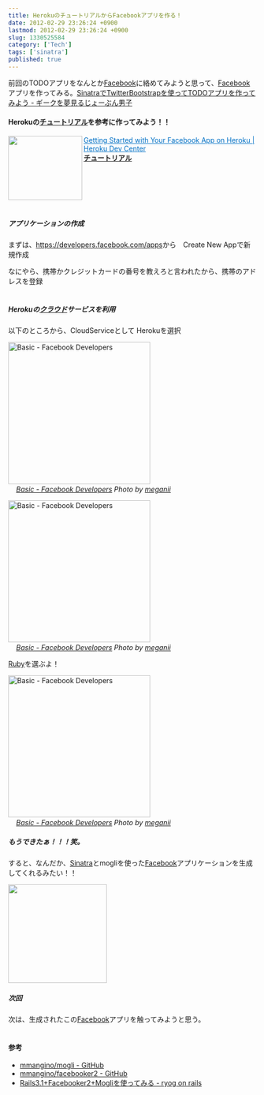 ```yaml
---
title: HerokuのチュートリアルからFacebookアプリを作る！
date: 2012-02-29 23:26:24 +0900
lastmod: 2012-02-29 23:26:24 +0900
slug: 1330525584
category: ['Tech']
tags: ['sinatra']
published: true
---
```




<p>前回のTODOアプリをなんとか<a class="keyword" href="http://d.hatena.ne.jp/keyword/Facebook">Facebook</a>に絡めてみようと思って、<a class="keyword" href="http://d.hatena.ne.jp/keyword/Facebook">Facebook</a>アプリを作ってみる。<a href="https://www.meganii.com/blog/2012/02/29/1330467948">SinatraでTwitterBootstrapを使ってTODOアプリを作ってみよう - ギークを夢見るじょーぶん男子</a></p><p></p>

<div class="section">
    <h4>Herokuの<a class="keyword" href="http://d.hatena.ne.jp/keyword/%A5%C1%A5%E5%A1%BC%A5%C8%A5%EA%A5%A2%A5%EB">チュートリアル</a>を参考に作ってみよう！！</h4>
    <p><a href="http://devcenter.heroku.com/articles/facebook#heroku_account_and_tools_setup" target="_blank"><img class="alignleft" align="left" border="0" src="https://capture.heartrails.com/150x130/shadow?http://devcenter.heroku.com/articles/facebook#heroku_account_and_tools_setup" alt="" width="150" height="130" /></a><a style="color:#0070C5;" href="http://devcenter.heroku.com/articles/facebook#heroku_account_and_tools_setup" target="_blank">Getting Started with Your Facebook App on Heroku | Heroku Dev Center</a><a href="http://b.hatena.ne.jp/entry/http://devcenter.heroku.com/articles/facebook#heroku_account_and_tools_setup" target="_blank"><img border="0" src="https://b.hatena.ne.jp/entry/image/http://devcenter.heroku.com/articles/facebook#heroku_account_and_tools_setup" alt="" /></a><br><strong><a class="keyword" href="http://d.hatena.ne.jp/keyword/%A5%C1%A5%E5%A1%BC%A5%C8%A5%EA%A5%A2%A5%EB">チュートリアル</a></strong><br style="clear:both;" /><br></p><p></p>

<div class="section">
    <h5>アプリケーションの作成</h5>
    <p>まずは、<a href="https://developers.facebook.com/apps">https://developers.facebook.com/apps</a>から　Create New Appで新規作成</p><p>なにやら、携帯かクレジットカードの番号を教えろと言われたから、携帯のアドレスを登録<br />
<br />
</p>

</div>
<div class="section">
    <h5>Herokuの<a class="keyword" href="http://d.hatena.ne.jp/keyword/%A5%AF%A5%E9%A5%A6%A5%C9">クラウド</a>サービスを利用</h5>
    <p>以下のところから、CloudServiceとして Herokuを選択<p><a href="http://www.flickr.com/photos/35571855%40N06/6794878170/" title="Basic - Facebook Developers by meganii, on Flickr" target="_blank"><img class="flickr_photo" src="https://farm8.staticflickr.com/7058/6794878170_523c5c4cbe.jpg"  alt="Basic - Facebook Developers" width="288px"/></a><br /><cite class="flickr_photographer"><img src="https://farm7.static.flickr.com/6002/5974401716_35b6041cdc.jpg" width="16" /><a href="http://www.flickr.com/photos/35571855%40N06/6794878170/">Basic - Facebook Developers</a> Photo by <a href="http://www.flickr.com/photos/35571855%40N06/">meganii</a></cite></p></p><p><p><a href="http://www.flickr.com/photos/35571855%40N06/6940991641/" title="Basic - Facebook Developers by meganii, on Flickr" target="_blank"><img class="flickr_photo" src="https://farm8.staticflickr.com/7177/6940991641_455f3bcef0.jpg"  alt="Basic - Facebook Developers" width="288px"/></a><br /><cite class="flickr_photographer"><img src="https://farm7.static.flickr.com/6002/5974401716_35b6041cdc.jpg" width="16" /><a href="http://www.flickr.com/photos/35571855%40N06/6940991641/">Basic - Facebook Developers</a> Photo by <a href="http://www.flickr.com/photos/35571855%40N06/">meganii</a></cite></p></p><p><a class="keyword" href="http://d.hatena.ne.jp/keyword/Ruby">Ruby</a>を選ぶよ！<p><a href="http://www.flickr.com/photos/35571855%40N06/6940993213/" title="Basic - Facebook Developers by meganii, on Flickr" target="_blank"><img class="flickr_photo" src="https://farm8.staticflickr.com/7067/6940993213_1152483e89.jpg"  alt="Basic - Facebook Developers" width="288px"/></a><br /><cite class="flickr_photographer"><img src="https://farm7.static.flickr.com/6002/5974401716_35b6041cdc.jpg" width="16" /><a href="http://www.flickr.com/photos/35571855%40N06/6940993213/">Basic - Facebook Developers</a> Photo by <a href="http://www.flickr.com/photos/35571855%40N06/">meganii</a></cite></p></p><p></p>

</div>
<div class="section">
    <h5>もうできたぁ！！！笑。</h5>
    <p>すると、なんだか、<a class="keyword" href="http://d.hatena.ne.jp/keyword/Sinatra">Sinatra</a>とmogliを使った<a class="keyword" href="http://d.hatena.ne.jp/keyword/Facebook">Facebook</a>アプリケーションを生成してくれるみたい！！</p><p><a href="http://www.flickr.com/photos/35571855@N06/6794992848/in/photostream" title="TODO by 35571855@N06, on Flickr"><img src="https://farm8.staticflickr.com/7058/6794992848_9a86ed25ae_m.jpg" width="200" /></a></p><p></p>

</div>
<div class="section">
    <h5>次回</h5>
    <p>次は、生成されたこの<a class="keyword" href="http://d.hatena.ne.jp/keyword/Facebook">Facebook</a>アプリを触ってみようと思う。<br />
<br />
</p>

</div>
</div>
<div class="section">
    <h4>参考</h4>
    
<ul>
<li><a href="https://github.com/mmangino/mogli">mmangino/mogli - GitHub</a></li>
<li><a href="https://github.com/mmangino/facebooker2">mmangino/facebooker2 - GitHub</a></li>
<li><a href="http://d.hatena.ne.jp/decult/20111024/1319463673">Rails3.1+Facebooker2+Mogliを使ってみる - ryog on rails</a></li>
</ul>
</div>
